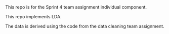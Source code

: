 This repo is for the Sprint 4 team assignment individual component. 

This repo implements LDA.

The data is derived using the code from the data cleaning team assignment.
